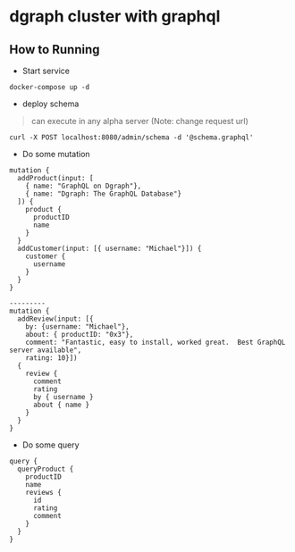 # dgraph cluster with graphql


## How to Running


* Start service

```code
docker-compose up -d
```

* deploy schema

>  can execute in any alpha server (Note: change request url)

```code
curl -X POST localhost:8080/admin/schema -d '@schema.graphql'
```

* Do some mutation

```code
mutation {
  addProduct(input: [
    { name: "GraphQL on Dgraph"},
    { name: "Dgraph: The GraphQL Database"}
  ]) {
    product {
      productID
      name
    }
  }
  addCustomer(input: [{ username: "Michael"}]) {
    customer {
      username
    }
  }
}

---------
mutation {
  addReview(input: [{
    by: {username: "Michael"}, 
    about: { productID: "0x3"}, 
    comment: "Fantastic, easy to install, worked great.  Best GraphQL server available",
    rating: 10}]) 
  {
    review {
      comment
      rating
      by { username }
      about { name }
    }
  }
}
```

* Do some query

```code
query {
  queryProduct {
    productID
    name
    reviews {
      id
      rating
      comment
    }
  }
}
```